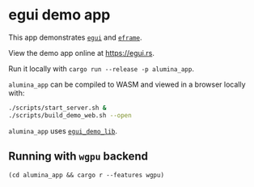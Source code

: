 # egui demo app
This app demonstrates [`egui`](https://github.com/emilk/egui/) and [`eframe`](https://github.com/emilk/egui/tree/master/crates/eframe).

View the demo app online at <https://egui.rs>.

Run it locally with `cargo run --release -p alumina_app`.

`alumina_app` can be compiled to WASM and viewed in a browser locally with:

```sh
./scripts/start_server.sh &
./scripts/build_demo_web.sh --open
```

`alumina_app` uses [`egui_demo_lib`](https://github.com/emilk/egui/tree/master/crates/egui_demo_lib).


## Running with `wgpu` backend
`(cd alumina_app && cargo r --features wgpu)`
